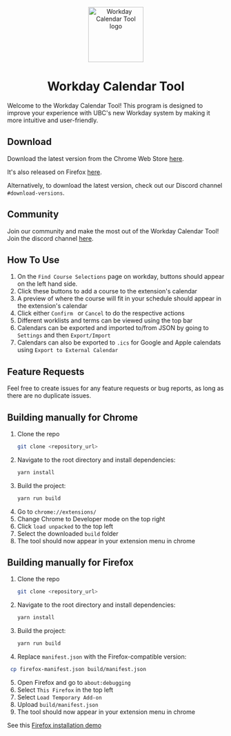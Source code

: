 <p align="center">
  <img src="/public/logo128.png" width="128px" height="128px" alt="Workday Calendar Tool logo">
</p>
<h1 align="center">Workday Calendar Tool</h1>

Welcome to the Workday Calendar Tool! This program is designed to improve your experience with UBC's new Workday system by making it more intuitive and user-friendly.

## Download
Download the latest version from the Chrome Web Store [here](https://chromewebstore.google.com/detail/ubc-workday-side-by-side/gonljejijjjmjccdbjokcmmdfmlincmh).

It's also released on Firefox [here](https://addons.mozilla.org/en-GB/firefox/addon/ubc-workday-calendar).

Alternatively, to download the latest version, check out our Discord channel `#download-versions`. 

## Community
Join our community and make the most out of the Workday Calendar Tool!
Join the discord channel [here](https://discord.gg/cx93fAJUJf).

## How To Use
1. On the `Find Course Selections` page on workday, buttons should appear on the left hand side. 
2. Click these buttons to add a course to the extension's calendar
3. A preview of where the course will fit in your schedule should appear in the extension's calendar
4. Click either `Confirm ` or `Cancel` to do the respective actions
5. Different worklists and terms can be viewed using the top bar
6. Calendars can be exported and imported to/from JSON by going to `Settings` and then `Export/Import`
7. Calendars can also be exported to `.ics` for Google and Apple calendats using `Export to External Calendar`


## Feature Requests
Feel free to create issues for any feature requests or bug reports, 
as long as there are no duplicate issues.

## Building manually for Chrome

1. Clone the repo
   ```bash
   git clone <repository_url>
   ```
2. Navigate to the root directory and install dependencies:
   ```bash
   yarn install
   ```
3. Build the project:
   ```bash
   yarn run build
   ```
4. Go to `chrome://extensions/`
5. Change Chrome to Developer mode on the top right
6. Click `load unpacked` to the top left
7. Select the downloaded `build` folder
8. The tool should now appear in your extension menu in chrome

## Building manually for Firefox

1. Clone the repo
   ```bash
   git clone <repository_url>
   ```
2. Navigate to the root directory and install dependencies:
   ```bash
   yarn install
   ```
3. Build the project:
   ```bash
   yarn run build
   ```
4. Replace `manifest.json` with the Firefox-compatible version:
  ```bash
   cp firefox-manifest.json build/manifest.json
   ```
5. Open Firefox and go to `about:debugging`
6. Select `This Firefox` in the top left
7. Select `Load Temporary Add-on`
9. Upload `build/manifest.json`
10. The tool should now appear in your extension menu in chrome

See this [Firefox installation demo](./public/firefox-demo-v1.3.gif)